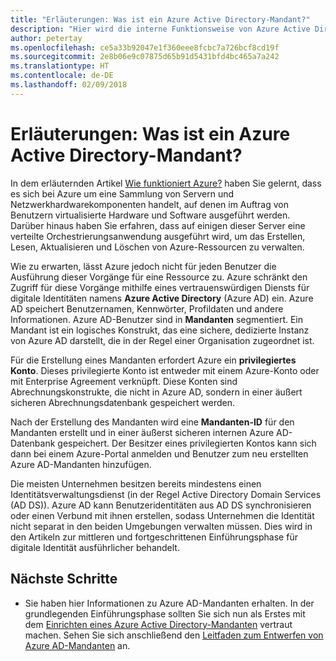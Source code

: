 ```yaml
---
title: "Erläuterungen: Was ist ein Azure Active Directory-Mandant?"
description: "Hier wird die interne Funktionsweise von Azure Active Directory für die Bereitstellung von Identity-as-a-Service (IDaaS) in Azure erläutert."
author: petertay
ms.openlocfilehash: ce5a33b92047e1f360eee8fcbc7a726bcf8cd19f
ms.sourcegitcommit: 2e8b06e9c07875d65b91d5431bfd4bc465a7a242
ms.translationtype: HT
ms.contentlocale: de-DE
ms.lasthandoff: 02/09/2018
---
```

# <a name="explainer-what-is-an-azure-active-directory-tenant"></a>Erläuterungen: Was ist ein Azure Active Directory-Mandant?

In dem erläuternden Artikel [Wie funktioniert Azure?](azure-explainer.md) haben Sie gelernt, dass es sich bei Azure um eine Sammlung von Servern und Netzwerkhardwarekomponenten handelt, auf denen im Auftrag von Benutzern virtualisierte Hardware und Software ausgeführt werden. Darüber hinaus haben Sie erfahren, dass auf einigen dieser Server eine verteilte Orchestrierungsanwendung ausgeführt wird, um das Erstellen, Lesen, Aktualisieren und Löschen von Azure-Ressourcen zu verwalten.

Wie zu erwarten, lässt Azure jedoch nicht für jeden Benutzer die Ausführung dieser Vorgänge für eine Ressource zu. Azure schränkt den Zugriff für diese Vorgänge mithilfe eines vertrauenswürdigen Diensts für digitale Identitäten namens **Azure Active Directory** (Azure AD) ein. Azure AD speichert Benutzernamen, Kennwörter, Profildaten und andere Informationen. Azure AD-Benutzer sind in **Mandanten** segmentiert. Ein Mandant ist ein logisches Konstrukt, das eine sichere, dedizierte Instanz von Azure AD darstellt, die in der Regel einer Organisation zugeordnet ist.

Für die Erstellung eines Mandanten erfordert Azure ein **privilegiertes Konto**. Dieses privilegierte Konto ist entweder mit einem Azure-Konto oder mit Enterprise Agreement verknüpft. Diese Konten sind Abrechnungskonstrukte, die nicht in Azure AD, sondern in einer äußert sicheren Abrechnungsdatenbank gespeichert werden. 

Nach der Erstellung des Mandanten wird eine **Mandanten-ID** für den Mandanten erstellt und in einer äußerst sicheren internen Azure AD-Datenbank gespeichert. Der Besitzer eines privilegierten Kontos kann sich dann bei einem Azure-Portal anmelden und Benutzer zum neu erstellten Azure AD-Mandanten hinzufügen. 

Die meisten Unternehmen besitzen bereits mindestens einen Identitätsverwaltungsdienst (in der Regel Active Directory Domain Services (AD DS)). Azure AD kann Benutzeridentitäten aus AD DS synchronisieren oder einen Verbund mit ihnen erstellen, sodass Unternehmen die Identität nicht separat in den beiden Umgebungen verwalten müssen. Dies wird in den Artikeln zur mittleren und fortgeschrittenen Einführungsphase für digitale Identität ausführlicher behandelt.

## <a name="next-steps"></a>Nächste Schritte

* Sie haben hier Informationen zu Azure AD-Mandanten erhalten. In der grundlegenden Einführungsphase sollten Sie sich nun als Erstes mit dem [Einrichten eines Azure Active Directory-Mandanten][how-to-get-aad-tenant] vertraut machen. Sehen Sie sich anschließend den [Leitfaden zum Entwerfen von Azure AD-Mandanten](tenant.md) an.

<!-- Links -->
[how-to-get-aad-tenant]: /azure/active-directory/develop/active-directory-howto-tenant?toc=/azure/architecture/cloud-adoption-guide/toc.json